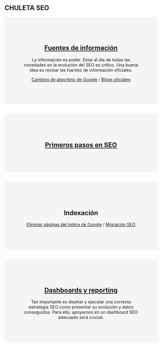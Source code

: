 <section class="p-3 p-lg-5 d-flex d-column">
   <div class="my-auto">
      <h1 class="mb-0">CHULETA
         <span class="text-primary">SEO</span>
      </h1>
<div class="section-container" style="background: #f5f5f5;padding: 3.75rem;margin-top: 0.9375rem;text-align: center;">
        <h2><a href="https://chuletaseo.com/fuentes-informacion">Fuentes de información</a></h2>
        <p>La información es poder. Estar al día de todas las novedades en la evolución del SEO es crítico. Una buena idea es revisar las fuentes de información oficiales.</p>
        <p><a href="https://chuletaseo.com/algoritmos-google">Cambios de algoritmo de Google</a> / <a href="https://chuletaseo.com/blogs-oficiales">Blogs oficiales</a>
 </p>
</div>

<br/>

<div class="section-container" style="background: #f5f5f5;padding: 3.75rem;margin-top: 0.9375rem;text-align: center;">
        <h2><a href="https://chuletaseo.com/primeros-pasos-seo">Primeros pasos en SEO</a></h2>
</div>

<br/>

<div class="section-container" style="background: #f5f5f5;padding: 3.75rem;margin-top: 0.9375rem;text-align: center;">
        <h2>Indexación</h2>
        <p><a href="https://chuletaseo.com/eliminar-pagina-indexada-google">Eliminar páginas del índice de Google</a> / <a href="https://chuletaseo.com/migracion-seo">Migración SEO</a>
 </p>
</div>

<br/>



<div class="section-container" style="background: #f5f5f5;padding: 3.75rem;margin-top: 0.9375rem;text-align: center;">
        <h2><a href="https://chuletaseo.com/informes-seo">Dashboards y reporting</a></h2>
        <p>Tan importante es diseñar y ejecutar una correcta estrategia SEO como presentar su evolución y datos conseguidos. Para ello, apoyarnos en un dashboard SEO adecuado será crucial. </p>
</div>

   </div>
</section>

<br/><br/>
<!--stackedit_data:
eyJoaXN0b3J5IjpbMTU5NzYyMTU4NywtMTg4OTU2NjE2NSw3NT
A5MTEwOTMsLTE2NjA0NDcwOTAsLTE3MjE4MjY3MDAsLTE4MjQ2
NjkyMjksMTEwODgyOTc4MiwtMTM0MDY0MzAwNCwtNDQ5NTY5MT
QsMjA3NDgwODk2NiwxMjU1ODczNTczLDExNTM1ODYwNzQsLTEx
NDgwNjIyNCwxMjU2NTc5MTY4LDEzNDQxMTE1MDMsMTc4MzkwMz
cwMV19
-->